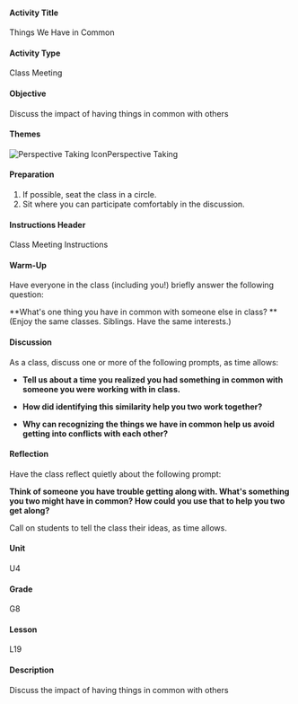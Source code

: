 #### Activity Title
Things We Have in Common
#### Activity Type
Class Meeting
#### Objective
Discuss the impact of having things in common with others
#### Themes
![Perspective Taking Icon](http://v5cmservice.secondstep.org/MS3TP_IMAGES/SKILLS/SKILLS_SMALL_IMAGES/perspective-taking-sm.png)Perspective Taking
 

#### Preparation
1. If possible, seat the class in a circle.
2. Sit where you can participate comfortably in the discussion.

#### Instructions Header
Class Meeting Instructions
#### Warm-Up
Have everyone in the class (including you!) briefly answer the following question: 

**What's one thing you have in common with someone else in class? **<br/>
            (Enjoy the same classes. Siblings. Have the same interests.)
#### Discussion
As a class, discuss one or more of the following prompts, as time allows:


-  **Tell us about a time you realized you had something in common with someone you were working with in class.**

-  **How did identifying this similarity help you two work together?**

-  **Why can recognizing the things we have in common help us avoid getting into conflicts with each other?**
#### Reflection
Have the class reflect quietly about the following prompt:

**Think of someone you have trouble getting along with. What's something you two might have in common? How could you use that to help you two get along?**

Call on students to tell the class their ideas, as time allows.
#### Unit
U4
#### Grade
G8
#### Lesson
L19
#### Description
Discuss the impact of having things in common with others
